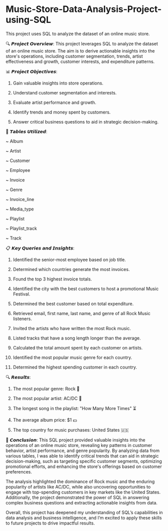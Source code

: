 # Music-Store-Data-Analysis-Project-using-SQL

This project uses SQL to analyze the dataset of an online music store.

🔍 𝙋𝙧𝙤𝙟𝙚𝙘𝙩 𝙊𝙫𝙚𝙧𝙫𝙞𝙚𝙬:
This project leverages SQL to analyze the dataset of an online music store. The aim is to derive actionable insights into the store's operations, including customer segmentation, trends, artist effectiveness and growth, customer interests, and expenditure patterns.

📊 𝙋𝙧𝙤𝙟𝙚𝙘𝙩 𝙊𝙗𝙟𝙚𝙘𝙩𝙞𝙫𝙚𝙨:

 1.   Gain valuable insights into store operations.
 
 2.   Understand customer segmentation and interests.
 
 3.   Evaluate artist performance and growth.
 
 4.   Identify trends and money spent by customers.
 
 5.   Answer critical business questions to aid in strategic decision-making.
 

📂 𝙏𝙖𝙗𝙡𝙚𝙨 𝙐𝙩𝙞𝙡𝙞𝙯𝙚𝙙:

~ Album

~ Artist

~ Customer

~ Employee

~ Invoice

~ Genre

~ Invoice_line

~ Media_type

~ Playlist

~ Playlist_track

~ Track

📋 𝙆𝙚𝙮 𝙌𝙪𝙚𝙧𝙞𝙚𝙨 𝙖𝙣𝙙 𝙄𝙣𝙨𝙞𝙜𝙝𝙩𝙨:

1.    Identified the senior-most employee based on job title.

2.    Determined which countries generate the most invoices.

3.    Found the top 3 highest invoice totals.

4.    Identified the city with the best customers to host a promotional Music Festival.

5.    Determined the best customer based on total expenditure.

6.    Retrieved email, first name, last name, and genre of all Rock Music listeners.

7.    Invited the artists who have written the most Rock music.

8.    Listed tracks that have a song length longer than the average.

9.    Calculated the total amount spent by each customer on artists.

10.   Identified the most popular music genre for each country.

11.   Determined the highest spending customer in each country.


🔍 𝙍𝙚𝙨𝙪𝙡𝙩𝙨:

 1.   The most popular genre: Rock 🎸
    
 2.   The most popular artist: AC/DC 🎤
    
 3.   The longest song in the playlist: "How Many More Times" ⏳
    
 4.   The average album price: $1 💵
    
 5.   The top country for music purchases: United States 🇺🇸
    

📝 𝘾𝙤𝙣𝙘𝙡𝙪𝙨𝙞𝙤𝙣:
This SQL project provided valuable insights into the operations of an online music store, revealing key patterns in customer behavior, artist performance, and genre popularity. By analyzing data from various tables, I was able to identify critical trends that can aid in strategic decision-making, such as targeting specific customer segments, optimizing promotional efforts, and enhancing the store's offerings based on customer preferences.

The analysis highlighted the dominance of Rock music and the enduring popularity of artists like AC/DC, while also uncovering opportunities to engage with top-spending customers in key markets like the United States. Additionally, the project demonstrated the power of SQL in answering complex business questions and extracting actionable insights from data.

Overall, this project has deepened my understanding of SQL’s capabilities in data analysis and business intelligence, and I’m excited to apply these skills to future projects to drive impactful results.

